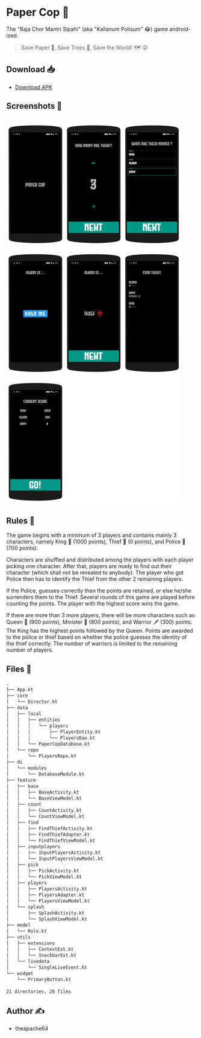 # Paper Cop 👮

The "Raja Chor Mantri Sipahi" (aka "Kallanum Polisum" 😂) game android-ized.

> Save Paper 📖, Save Trees 🌲, Save the World! 🗺️ 😜

## Download 📥

- [Download APK](https://github.com/theapache64/paper-cop/releases/latest/download/app-release.apk)

## Screenshots 📱

![](montage.png)

## Rules 📏

The game begins with a minimum of 3 players and contains mainly 3 characters, namely King 👑 (1000 points), Thief 👺  (0 points), and Police 👮 (700 points).

Characters are shuffled and distributed among the players with each player picking one character. After that, players are ready to find out their character (which shall not be revealed to anybody). The player who got Police then has to identify the Thief from the other 2 remaining players. 

If the Police, guesses correctly then the points are retained, or else he/she surrenders them to the Thief. Several rounds of this game are played before counting the points. The player with the highest score wins the game. 

If there are more than 3 more players, there will be more characters such as Queen 👸 (900 points), Minister 👨 (800 points), and Warrior 🗡️ (300) points. The King has the highest points followed by the Queen. Points are awarded to the police or thief based on whether the police guesses the identity of the thief correctly. The number of warriors is limited to the remaining number of players.

## Files 📁

```
.
├── App.kt
├── core
│   └── Director.kt
├── data
│   ├── local
│   │   ├── entities
│   │   │   └── players
│   │   │       ├── PlayerEntity.kt
│   │   │       └── PlayersDao.kt
│   │   └── PaperCopDatabase.kt
│   └── repo
│       └── PlayersRepo.kt
├── di
│   └── modules
│       └── DatabaseModule.kt
├── feature
│   ├── base
│   │   ├── BaseActivity.kt
│   │   └── BaseViewModel.kt
│   ├── count
│   │   ├── CountActivity.kt
│   │   └── CountViewModel.kt
│   ├── find
│   │   ├── FindThiefActivity.kt
│   │   ├── FindThiefAdapter.kt
│   │   └── FindThiefViewModel.kt
│   ├── inputplayers
│   │   ├── InputPlayersActivity.kt
│   │   └── InputPlayersViewModel.kt
│   ├── pick
│   │   ├── PickActivity.kt
│   │   └── PickViewModel.kt
│   ├── players
│   │   ├── PlayersActivity.kt
│   │   ├── PlayersAdapter.kt
│   │   └── PlayersViewModel.kt
│   └── splash
│       ├── SplashActivity.kt
│       └── SplashViewModel.kt
├── model
│   └── Role.kt
├── utils
│   ├── extensions
│   │   ├── ContextExt.kt
│   │   └── SnackbarExt.kt
│   └── livedata
│       └── SingleLiveEvent.kt
└── widget
    └── PrimaryButton.kt

21 directories, 28 files
```

## Author ✍️

- theapache64
